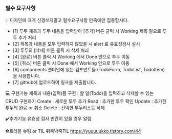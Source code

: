### 필수 요구사항

💡 디자인에 크게 신경쓰지말고 필수요구사항 만족에만 집중합시다.

- [1] 투두 제목과 투두 내용을 입력받아 [추가] 버튼 클릭 시 Working 제목 밑으로 투두 추가 처리
- [2] 제목과 내용을 모두 입력하지 않았을 시 alert 로 유효성검사 실시
- [3] 투두의 [삭제] 버튼 클릭 시 삭제 처리
- [4] [완료] 버튼 클릭 시 Working 에서 Done 안으로 투두 이동
- [5] [취소] 버튼 클릭 시 Done 에서 Working 안으로 투두 이동
- [6] components 폴더안에 있는 컴포넌트들 (TodoForm, TodoList, TodoItem)을 사용합니다.
- [7] github에 업로드하여 링크를 제출합니다.

💻 구현기능
제목과 내용(입력)폼 구현 : 할 일(Todo)을 입력하고 삭제할 수 있는 CRUD 구현하기
Create : 새로운 투두 추가
Read : 추가한 투두 확인
Update : 추가한 투두의 완료 or 취소
Delete : 선택한 투두리스트 삭제

✔️추가기능
유효성 검사
빈칸이 있을 경우 알림

⚽트러블 슈팅 or TIL
뒤죽박죽TIL https://yuuuuukko.tistory.com/44
